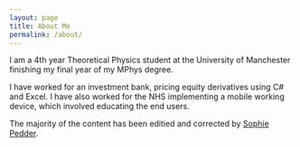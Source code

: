 ```yaml
---
layout: page
title: About Me
permalink: /about/
---
```


I am a 4th year Theoretical Physics student at the University of Manchester finishing my final year of my MPhys degree. 


I have worked for an investment bank, pricing equity derivatives using C# and Excel. I have also worked for the NHS implementing a mobile working device, which involved educating the end users. 

The majority of the content has been editied and corrected by [Sophie Pedder](www.twitter.com/star_girlsophie).
